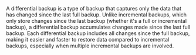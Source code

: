 A differential backup is a type of backup that captures only the data that has changed since the last full backup. Unlike incremental backups, which only store changes since the last backup (whether it's a full or incremental backup), a differential backup accumulates changes made since the last full backup. Each differential backup includes all changes since the full backup, making it easier and faster to restore data compared to incremental backups, especially when multiple incremental backups are involved.